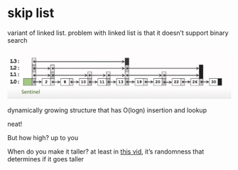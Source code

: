 # skip list

variant of linked list. problem with linked list is that it doesn’t support binary search

![Untitled](Learn/Concepts,%20Definitions%20and/skip%20list/Untitled.png)

dynamically growing structure that has O(logn) insertion and lookup

neat!

But how high? up to you

When do you make it taller? at least in [this vid](https://www.youtube.com/watch?v=UGaOXaXAM5M), it’s randomness that determines if it goes taller